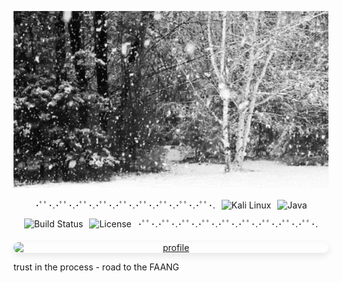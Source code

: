 <div>
<p align="center">
  <img src="assets/My4Vd.gif" alt="Демо проекта" width="800">
</p>

<p align="center" style="display: flex; justify-content: center; align-items: center; flex-wrap: wrap; gap: 10px;">
  <span>･ﾟﾟ･.･ﾟﾟ･.･ﾟﾟ･.･ﾟﾟ･.･ﾟﾟ･.･ﾟﾟ･.･ﾟﾟ･.･ﾟﾟ･.･ﾟﾟ･.</span>
  <img src="https://img.shields.io/badge/OS-Kali%20Linux-blue?logo=linux&style=for-the-badge" alt="Kali Linux">
  <img src="https://img.shields.io/badge/Language-Java-orange?logo=java&style=for-the-badge" alt="Java">
  <img src="https://img.shields.io/badge/build-passing-brightgreen?style=for-the-badge" alt="Build Status">
  <img src="https://img.shields.io/badge/License-MIT-blue?style=for-the-badge" alt="License">
  <span>･ﾟﾟ･.･ﾟﾟ･.･ﾟﾟ･.･ﾟﾟ･.･ﾟﾟ･.･ﾟﾟ･.･ﾟﾟ･.･ﾟﾟ･.･ﾟﾟ･.</span>
</p>

<div align="center" style="margin-top: 20px;">
  <a href="https://rootmarkexe.github.io/Mkrtchyan-Mark/">
    <img src="https://raw.githubusercontent.com/rootmarkexe/Mkrtchyan-Mark/main/Dribbble shot HD - 1.png" 
         alt="profile" 
         width="800"
         style="display: block; margin: 0 auto; border-radius: 10px; box-shadow: 0 4px 12px rgba(0,0,0,0.1);">
  </a>
</div>


trust in the process - road to the FAANG
</div>
